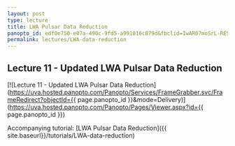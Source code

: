 ```yaml
--- 
layout: post
type: lecture
title: LWA Pulsar Data Reduction
panopto_id: edf0e750-e07a-490c-9fd5-a991016c879d&fbclid=IwAR07moSrL-RE5hX7V9VuugbLm4EZYJFqz_wyErsUsgTnwCPvw-zH5Pgms50
permalink: lectures/LWA-data-reduction
---
```


## Lecture 11 - Updated LWA Pulsar Data Reduction
[![Lecture 11 - Updated LWA Pulsar Data Reduction](https://uva.hosted.panopto.com/Panopto/Services/FrameGrabber.svc/FrameRedirect?objectId={{ page.panopto_id }}&mode=Delivery)](https://uva.hosted.panopto.com/Panopto/Pages/Viewer.aspx?id={{ page.panopto_id }})

Accompanying tutorial: [LWA Pulsar Data Reduction]({{ site.baseurl}}/tutorials/LWA-data-reduction)

